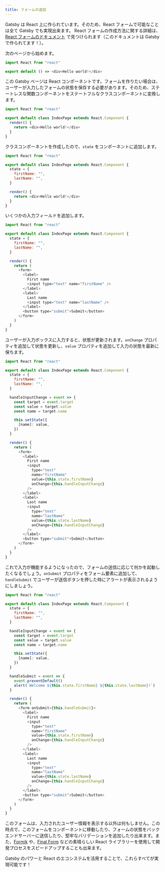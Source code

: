 ```yaml
---
title: フォームの追加
---
```


Gatsby は React 上に作られています。そのため、React フォームで可能なことは全て Gatsby でも実現出来ます。 React フォームの作成方法に関する詳細は、[React フォームのドキュメント](https://ja.reactjs.org/docs/forms.html) で見つけられます（このドキュメントは Gatsby で作られてます！）。

次のページから始めます。

```jsx:title=src/pages/index.js
import React from "react"

export default () => <div>Hello world!</div>
```

この Gatsby ページは React コンポーネントです。フォームを作りたい場合は、ユーザーが入力したフォームの状態を保存する必要があります。そのため、ステートレスな関数コンポーネントをステートフルなクラスコンポーネントに変換します。

```jsx:title=src/pages/index.js
import React from "react"

export default class IndexPage extends React.Component {
  render() {
    return <div>Hello world!</div>
  }
}
```

クラスコンポーネントを作成したので、`state` をコンポーネントに追加します。

```jsx:title=src/pages/index.js
import React from "react"

export default class IndexPage extends React.Component {
  state = {
    firstName: "",
    lastName: "",
  }

  render() {
    return <div>Hello world!</div>
  }
}
```

いくつかの入力フィールドを追加します。

```jsx:title=src/pages/index.js
import React from "react"

export default class IndexPage extends React.Component {
  state = {
    firstName: "",
    lastName: "",
  }

  render() {
    return (
      <form>
        <label>
          First name
          <input type="text" name="firstName" />
        </label>
        <label>
          Last name
          <input type="text" name="lastName" />
        </label>
        <button type="submit">Submit</button>
      </form>
    )
  }
}
```

ユーザーが入力ボックスに入力すると、状態が更新されます。`onChange` プロパティを追加して状態を更新し、`value` プロパティを追加して入力の状態を最新に保ちます。

```jsx:title=src/pages/index.js
import React from "react"

export default class IndexPage extends React.Component {
  state = {
    firstName: "",
    lastName: "",
  }

  handleInputChange = event => {
    const target = event.target
    const value = target.value
    const name = target.name

    this.setState({
      [name]: value,
    })
  }

  render() {
    return (
      <form>
        <label>
          First name
          <input
            type="text"
            name="firstName"
            value={this.state.firstName}
            onChange={this.handleInputChange}
          />
        </label>
        <label>
          Last name
          <input
            type="text"
            name="lastName"
            value={this.state.lastName}
            onChange={this.handleInputChange}
          />
        </label>
        <button type="submit">Submit</button>
      </form>
    )
  }
}
```

これで入力が機能するようになったので、フォームの送信に応じて何かを起動したくなるでしょう。`onSubmit` プロパティをフォーム要素に追加して、 `handleSubmit` でユーザーが送信ボタンを押した時にアラートが表示されるようにしましょう。

```jsx:title=src/pages/index.js
import React from "react"

export default class IndexPage extends React.Component {
  state = {
    firstName: "",
    lastName: "",
  }

  handleInputChange = event => {
    const target = event.target
    const value = target.value
    const name = target.name

    this.setState({
      [name]: value,
    })
  }

  handleSubmit = event => {
    event.preventDefault()
    alert(`Welcome ${this.state.firstName} ${this.state.lastName}!`)
  }

  render() {
    return (
      <form onSubmit={this.handleSubmit}>
        <label>
          First name
          <input
            type="text"
            name="firstName"
            value={this.state.firstName}
            onChange={this.handleInputChange}
          />
        </label>
        <label>
          Last name
          <input
            type="text"
            name="lastName"
            value={this.state.lastName}
            onChange={this.handleInputChange}
          />
        </label>
        <button type="submit">Submit</button>
      </form>
    )
  }
}
```

このフォームは、入力されたユーザー情報を表示する以外は何もしません。この時点で、このフォームをコンポーネントに移動したり、フォームの状態をバックエンドサーバーに送信したり、堅牢なバリデーションを追加したり出来ます。また、[Formik](https://github.com/jaredpalmer/formik) や、[Final Form](https://github.com/final-form/react-final-form) などの素晴らしい React ライブラリーを使用して開発プロセスをスピードアップすることも出来ます。

Gatsby のパワーと React のエコシステムを活用することで、これらすべてが実現可能です！

